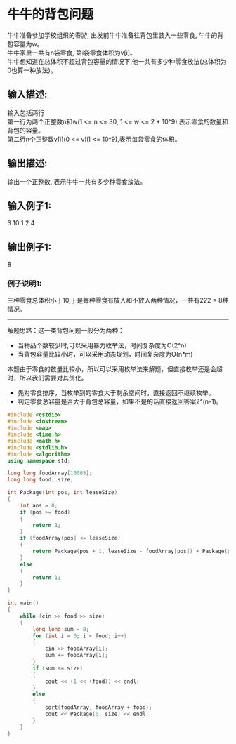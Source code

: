 # 牛牛的背包问题

牛牛准备参加学校组织的春游, 出发前牛牛准备往背包里装入一些零食, 牛牛的背包容量为w。  
牛牛家里一共有n袋零食, 第i袋零食体积为v[i]。  
牛牛想知道在总体积不超过背包容量的情况下,他一共有多少种零食放法(总体积为0也算一种放法)。  

## 输入描述:
输入包括两行  
第一行为两个正整数n和w(1 <= n <= 30, 1 <= w <= 2 * 10^9),表示零食的数量和背包的容量。  
第二行n个正整数v[i](0 <= v[i] <= 10^9),表示每袋零食的体积。  


## 输出描述:
输出一个正整数, 表示牛牛一共有多少种零食放法。

## 输入例子1:
3 10
1 2 4

## 输出例子1:
8

### 例子说明1:
三种零食总体积小于10,于是每种零食有放入和不放入两种情况，一共有2*2*2 = 8种情况。

---

解题思路：这一类背包问题一般分为两种：
* 当物品个数较少时,可以采用暴力枚举法，时间复杂度为O(2^n)
* 当背包容量比较小时，可以采用动态规划，时间复杂度为O(n*m)

本题由于零食的数量比较小，所以可以采用枚举法来解题，但直接枚举还是会超时，所以我们需要对其优化。
* 先对零食排序，当枚举到的零食大于剩余空间时，直接返回不继续枚举。
* 判定零食总容量是否大于背包总容量，如果不是的话直接返回答案2^(n-1)。

```c++
#include <cstdio>
#include <iostream>
#include <map>
#include <time.h>
#include <math.h>
#include <stdlib.h>
#include <algorithm>
using namespace std;

long long foodArray[10005];
long long food, size;

int Package(int pos, int leaseSize)
{
    int ans = 0;
    if (pos >= food)
    {
        return 1;
    }
    if (foodArray[pos] <= leaseSize)
    {
        return Package(pos + 1, leaseSize - foodArray[pos]) + Package(pos + 1, leaseSize);
    }
    else
    {
        return 1;
    }
}

int main()
{
    while (cin >> food >> size)
    {
        long long sum = 0;
        for (int i = 0; i < food; i++)
        {
            cin >> foodArray[i];
            sum += foodArray[i];
        }
        if (sum <= size)
        {
            cout << (1 << (food)) << endl;
        }
        else
        {
            sort(foodArray, foodArray + food);
            cout << Package(0, size) << endl;
        }
    }
}
```